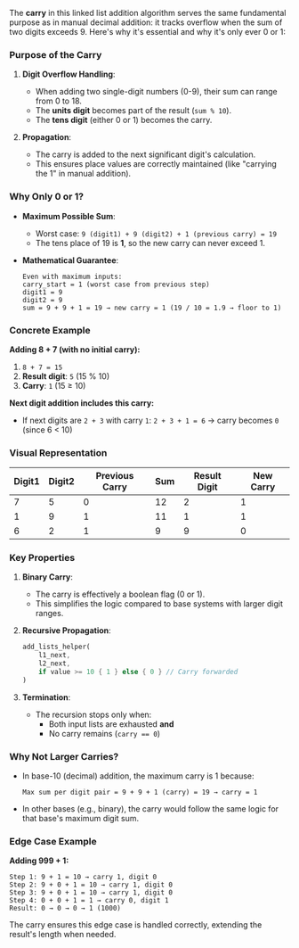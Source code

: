 The **carry** in this linked list addition algorithm serves the same fundamental 
purpose as in manual decimal addition: it tracks overflow when the sum of two digits 
exceeds 9. Here's why it's essential and why it's only ever 0 or 1:

### Purpose of the Carry
1. **Digit Overflow Handling**:
   - When adding two single-digit numbers (0-9), their sum can range from 0 to 18.
   - The **units digit** becomes part of the result (`sum % 10`).
   - The **tens digit** (either 0 or 1) becomes the carry.

2. **Propagation**:
   - The carry is added to the next significant digit's calculation.
   - This ensures place values are correctly maintained (like "carrying the 1" in manual addition).

### Why Only 0 or 1?
- **Maximum Possible Sum**:
  - Worst case: `9 (digit1) + 9 (digit2) + 1 (previous carry) = 19`
  - The tens place of 19 is **1**, so the new carry can never exceed 1.

- **Mathematical Guarantee**:
  ```text
  Even with maximum inputs:
  carry_start = 1 (worst case from previous step)
  digit1 = 9
  digit2 = 9
  sum = 9 + 9 + 1 = 19 → new carry = 1 (19 / 10 = 1.9 → floor to 1)
  ```

### Concrete Example
**Adding 8 + 7 (with no initial carry):**
1. `8 + 7 = 15`
2. **Result digit**: `5` (15 % 10)
3. **Carry**: `1` (15 ≥ 10)

**Next digit addition includes this carry:**
- If next digits are `2 + 3` with carry `1`:
  `2 + 3 + 1 = 6` → carry becomes `0` (since 6 < 10)

### Visual Representation
| Digit1 | Digit2 | Previous Carry | Sum | Result Digit | New Carry |
|--------|--------|-----------------|-----|--------------|-----------|
| 7      | 5      | 0               | 12  | 2            | 1         |
| 1      | 9      | 1               | 11  | 1            | 1         |
| 6      | 2      | 1               | 9   | 9            | 0         |

### Key Properties
1. **Binary Carry**:
   - The carry is effectively a boolean flag (0 or 1).
   - This simplifies the logic compared to base systems with larger digit ranges.

2. **Recursive Propagation**:
   ```rust
   add_lists_helper(
       l1_next,
       l2_next, 
       if value >= 10 { 1 } else { 0 } // Carry forwarded
   )
   ```

3. **Termination**:
   - The recursion stops only when:
     - Both input lists are exhausted **and**
     - No carry remains (`carry == 0`)

### Why Not Larger Carries?
- In base-10 (decimal) addition, the maximum carry is 1 because:
  ```text
  Max sum per digit pair = 9 + 9 + 1 (carry) = 19 → carry = 1
  ```
- In other bases (e.g., binary), the carry would follow the same logic for that base's 
  maximum digit sum.

### Edge Case Example
**Adding 999 + 1:**
```
Step 1: 9 + 1 = 10 → carry 1, digit 0
Step 2: 9 + 0 + 1 = 10 → carry 1, digit 0
Step 3: 9 + 0 + 1 = 10 → carry 1, digit 0
Step 4: 0 + 0 + 1 = 1 → carry 0, digit 1
Result: 0 → 0 → 0 → 1 (1000)
```

The carry ensures this edge case is handled correctly, extending the result's 
length when needed.
